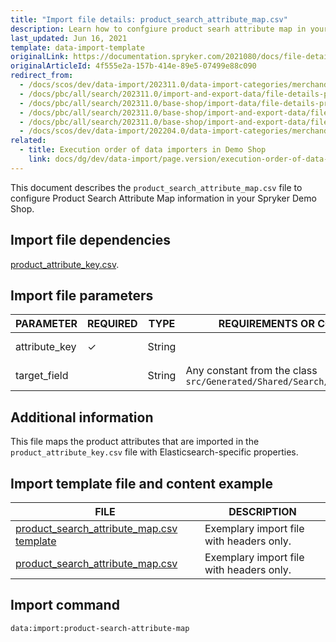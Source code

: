 ```yaml
---
title: "Import file details: product_search_attribute_map.csv"
description: Learn how to confgiure product searh attribute map in your Spryker shop using the product search attribute map csv file.
last_updated: Jun 16, 2021
template: data-import-template
originalLink: https://documentation.spryker.com/2021080/docs/file-details-product-search-attribute-mapcsv
originalArticleId: 4f555e2a-157b-414e-89e5-07499e88c090
redirect_from:
  - /docs/scos/dev/data-import/202311.0/data-import-categories/merchandising-setup/product-merchandising/file-details-product-search-attribute-map.csv.html
  - /docs/pbc/all/search/202311.0/import-and-export-data/file-details-product-search-attribute-map.csv.html
  - /docs/pbc/all/search/202311.0/base-shop/import-data/file-details-product-search-attribute-map.csv.html
  - /docs/pbc/all/search/202311.0/base-shop/import-and-export-data/file-details-product-search-attribute-map.csv.html
  - /docs/pbc/all/search/202311.0/base-shop/import-and-export-data/file-details-product-search-attribute-map.csv.html
  - /docs/scos/dev/data-import/202204.0/data-import-categories/merchandising-setup/product-merchandising/file-details-product-search-attribute-map.csv.html
related:
  - title: Execution order of data importers in Demo Shop
    link: docs/dg/dev/data-import/page.version/execution-order-of-data-importers.html
---
```


This document describes the `product_search_attribute_map.csv` file to configure Product Search Attribute Map information in your Spryker Demo Shop.

## Import file dependencies

[product_attribute_key.csv](/docs/pbc/all/product-information-management/{{page.version}}/base-shop/import-and-export-data/products-data-import/import-file-details-product-attribute-key.csv.html).

## Import file parameters

| PARAMETER | REQUIRED | TYPE | REQUIREMENTS OR COMMENTS | DESCRIPTION |
| --- | --- | --- | --- | --- |
| attribute_key | &check; | String |  | Identifier of an attribute. |
| target_field |  | String | Any constant from the class `src/Generated/Shared/Search/PageIndexMap.php` | Elasticsearch property. |


## Additional information

This file maps the product attributes that are imported in the `product_attribute_key.csv` file with Elasticsearch-specific properties.

## Import template file and content example

| FILE | DESCRIPTION |
| --- | --- |
| [product_search_attribute_map.csv template](https://spryker.s3.eu-central-1.amazonaws.com/docs/Developer+Guide/Back-End/Data+Manipulation/Data+Ingestion/Data+Import/Data+Import+Categories/Merchandising+Setup/Product+Merchandising/Template+product_search_attribute_map.csv) | Exemplary import file with headers only. |
| [product_search_attribute_map.csv](https://spryker.s3.eu-central-1.amazonaws.com/docs/Developer+Guide/Back-End/Data+Manipulation/Data+Ingestion/Data+Import/Data+Import+Categories/Merchandising+Setup/Product+Merchandising/product_search_attribute_map.csv) | Exemplary import file with headers only. |


## Import command

```bash
data:import:product-search-attribute-map
```
